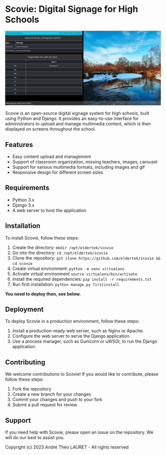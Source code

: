 # Scovie: Digital Signage for High Schools

![Scovie](docs/images/all.png)


Scovie is an open-source digital signage system for high schools, built using Python and Django. It provides an easy-to-use interface for administrators to upload and manage multimedia content, which is then displayed on screens throughout the school.

## Features

- Easy content upload and management
- Support of classroom organization, missing teachers, images, carousel
- Support for various multimedia formats, including images and gif
- Responsive design for different screen sizes

## Requirements

- Python 3.x
- Django 3.x
- A web server to host the application

## Installation

To install Scovie, follow these steps:

1. Create the directory: `mkdir /opt/eldertek/scovie`
2. Go into the directory: `cd /opt/eldertek/scovie`
3. Clone the repository: `git clone https://github.com/eldertek/scovie && cd scovie`
4. Create virtual environment: `python -m venv virtualenv`
5. Activate virtual environment `source virtualenv/bin/activate`
6. Install the required dependencies: `pip install -r requirements.txt`
7. Run first installation: `python manage.py firstinstall`

**You need to deploy then, see below.**
## Deployment

To deploy Scovie in a production environment, follow these steps:

1. Install a production-ready web server, such as Nginx or Apache.
2. Configure the web server to serve the Django application.
3. Use a process manager, such as Gunicorn or uWSGI, to run the Django application.

## Contributing

We welcome contributions to Scovie! If you would like to contribute, please follow these steps:

1. Fork the repository
2. Create a new branch for your changes
3. Commit your changes and push to your fork
4. Submit a pull request for review

## Support

If you need help with Scovie, please open an issue on the repository. We will do our best to assist you.

Copyright (c) 2023 André Théo LAURET - All rights reserved

